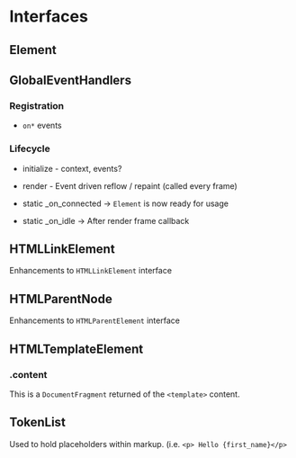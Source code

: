 # Interfaces

## Element

## GlobalEventHandlers

### Registration
  - `on*` events

### Lifecycle
  - initialize - context, events?
  - render - Event driven reflow / repaint (called every frame)

  - static _on_connected -> `Element` is now ready for usage
  - static _on_idle      -> After render frame callback

## HTMLLinkElement

Enhancements to `HTMLLinkElement` interface

## HTMLParentNode

Enhancements to `HTMLParentElement` interface

## HTMLTemplateElement

### .content

This is a `DocumentFragment` returned of the `<template>` content.

## TokenList

Used to hold placeholders within markup. (i.e. `<p> Hello {first_name}</p>`


